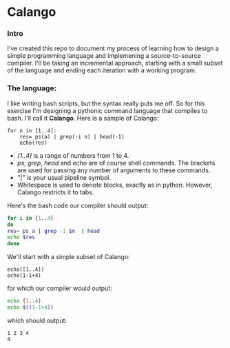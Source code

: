 # Calango   
### Intro   

I've created this repo to document my process of learning how to design a simple programming language and implemening a source-to-source compiler. I'll be taking an incremental approach, starting with a small subset of the language and ending each iteration with a working program.

### The language:  
  
I like writing bash scripts, but the syntax really puts me off. So for this exercise I'm designing a pythonic command language that compiles to bash. I'll call it **Calango**. Here is a sample of Calango:
 
```
for n in [1..4]:
	res= ps(a) | grep(-i n) | head(-1)
	echo(res)
 ```
 
- *[1..4]* is a range of numbers from 1 to 4.  
- *ps*, *grep*, *head* and *echo* are of course shell commands. The brackets are used for passing any number of arguments to these commands. 
- "|" is your usual pipeline symbol. 
- Whitespace is used to denote blocks, exactly as in python. However, Calango restricts it to tabs.

Here's the bash code our compiler should output:
``` bash  
for i in {1..4}  
do  
res= ps a | grep -i $n  | head  
echo $res  
done  
```  
 
 We'll start with a simple subset of Calango:  
 ``` 
echo([1..4])
echo(1-1+4)
   ```  
 for which our compiler would output:
 ``` bash
echo {1..4}  
echo $((1-1+4))  
 ``` 
 which should output:  
 
 ``1 2 3 4``  
 ``4``  
 

